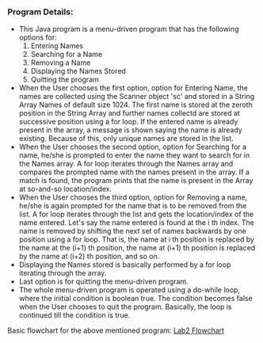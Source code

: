 ### Program Details:

- This Java program is a menu-driven program that has the following options for:
    1. Entering Names
    2. Searching for a Name
    3. Removing a Name
    4. Displaying the Names Stored
    5. Quitting the program
- When the User chooses the first option, option for Entering Name, the names are collected using the Scanner object 'sc' and stored in a String Array Names of default size 1024. The first name is stored at the zeroth position in the String Array and further names collectd are stored at successive position using a for loop. If the entered name is already present in the array, a message is shown saying the name is already existing. Because of this, only unique names are stored in the list.
- When the User chooses the second option, option for Searching for a name, he/she is prompted to enter the name they want to search for in the Names array. A for loop iterates through the Names array and compares the prompted name with the names present in the array. If a match is found, the program prints that the name is present in the Array at so-and-so location/index.
- When the User chooses the third option, option for Removing a name, he/she is again prompted for the name that is to be removed from the list. A for loop iterates through the list and gets the location/index of the name entered. Let's say the name entered is found at the i th index. The name is removed by shifting the next set of names backwards by one position using a for loop. That is, the name at i th position is replaced by the name at the (i+1) th position, the name at (i+1) th position is replaced by the name at (i+2) th position, and so on.
- Displaying the Names stored is basically performed by a for loop iterating through the array.
- Last option is for quitting the menu-driven program.
- The whole menu-driven program is operated using a do-while loop, where the initial condition is boolean true. The condition becomes false when the User chooses to quit the program. Basically, the loop is continued till the condition is true.  

Basic flowchart for the above mentioned program:
[Lab2 Flowchart](https://github.com/narpatk78/22122031-MDS273L-JAVA/blob/main/Flowchart/lab2_flow.jpg)